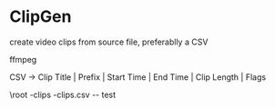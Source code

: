 # ClipGen

create video clips from source file, preferablly a CSV

ffmpeg

CSV -> Clip Title | Prefix | Start Time | End Time | Clip Length | Flags

\root
\-clips
\-clips.csv
\-\- test
